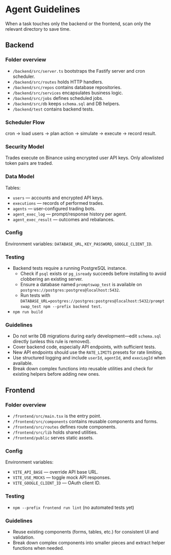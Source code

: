 # Agent Guidelines

When a task touches only the backend or the frontend, scan only the
relevant directory to save time.

## Backend

### Folder overview
- `/backend/src/server.ts` bootstraps the Fastify server and cron scheduler.
- `/backend/src/routes` holds HTTP handlers.
- `/backend/src/repos` contains database repositories.
- `/backend/src/services` encapsulates business logic.
- `/backend/src/jobs` defines scheduled jobs.
- `/backend/src/db` keeps `schema.sql` and DB helpers.
- `/backend/test` contains backend tests.

### Scheduler Flow
cron → load users → plan action → simulate → execute → record result.

### Security Model
Trades execute on Binance using encrypted user API keys.
Only allowlisted token pairs are traded.

### Data Model
Tables:
- `users` — accounts and encrypted API keys.
- `executions` — records of performed trades.
- `agents` — user-configured trading bots.
- `agent_exec_log` — prompt/response history per agent.
- `agent_exec_result` — outcomes and rebalances.

### Config
Environment variables: `DATABASE_URL`, `KEY_PASSWORD`, `GOOGLE_CLIENT_ID`.

### Testing
- Backend tests require a running PostgreSQL instance.
  - Check if `psql` exists or `pg_isready` succeeds before installing to avoid
    clobbering an existing server.
  - Ensure a database named `promptswap_test` is available on
    `postgres://postgres:postgres@localhost:5432`.
  - Run tests with `DATABASE_URL=postgres://postgres:postgres@localhost:5432/promptswap_test npm --prefix backend test`.
- `npm run build`

### Guidelines
- Do not write DB migrations during early development—edit `schema.sql` directly (unless this rule is removed).
- Cover backend code, especially API endpoints, with sufficient tests.
- New API endpoints should use the `RATE_LIMITS` presets for rate limiting.
- Use structured logging and include `userId`, `agentId`, and `execLogId` when available.
- Break down complex functions into reusable utilities and check for existing helpers before adding new ones.

## Frontend

### Folder overview
- `/frontend/src/main.tsx` is the entry point.
- `/frontend/src/components` contains reusable components and forms.
- `/frontend/src/routes` defines route components.
- `/frontend/src/lib` holds shared utilities.
- `/frontend/public` serves static assets.

### Config
Environment variables:
- `VITE_API_BASE` — override API base URL.
- `VITE_USE_MOCKS` — toggle mock API responses.
- `VITE_GOOGLE_CLIENT_ID` — OAuth client ID.

### Testing
- `npm --prefix frontend run lint`
  (no automated tests yet)

### Guidelines
- Reuse existing components (forms, tables, etc.) for consistent UI and validation.
- Break down complex components into smaller pieces and extract helper functions when needed.
